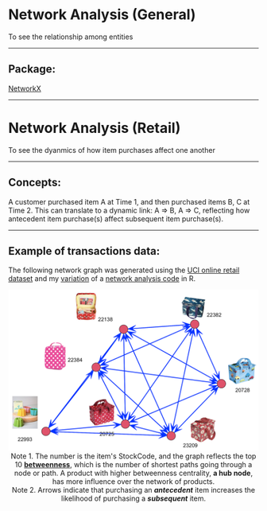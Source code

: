 # Network Analysis (General)

To see the relationship among entities

<hr>

## Package:

<a href='https://networkx.org/'>NetworkX</a>

<hr>

# Network Analysis (Retail)

To see the dyanmics of how item purchases affect one another

<hr>

## Concepts:

A customer purchased item A at Time 1, and then purchased items B, C at Time 2. This can translate to a dynamic link: A => B, A => C, reflecting how antecedent item purchase(s) affect subsequent item purchase(s).

<hr>

## Example of transactions data:

The following network graph was generated using the <a href="https://archive.ics.uci.edu/ml/datasets/online+retail">UCI online retail dataset</a> and my <a href="./network_analysis.R">variation</a> of a <a href="https://rpubs.com/tahamokfi/Part2_AnalyzeTransactionData">network analysis code</a> in R.

<p align="center"><img src="./images/StockCode_purchase_networks_10percent.png" width="800px"><br/>
Note 1. The number is the item's StockCode, and the graph reflects the top 10 <b><a href="https://igraph.org/r/doc/betweenness.html">betweenness</a></b>, which is the number of shortest paths going through a node or path. A product with higher betweenness centrality, <b>a hub node</b>, has more influence over the network of products.<br/>Note 2. Arrows indicate that purchasing an <b><i>antecedent</i></b> item increases the likelihood of purchasing a <b><i>subsequent</i></b> item.</p>
